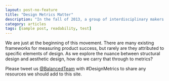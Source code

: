 ```yaml
---
layout: post-no-feature
title: "Design Metrics Matter"
description: "In the fall of 2013, a group of interdisciplinary makers came together for the Balanced Team San Francisco meetup.  This website is a resource for the conversation around metrics-driven design."
category: articles
tags: [sample post, readability, test]
---
```


We are just at the beginning of this movement.  There are many existing frameworks for measuring product success, but rarely are they attributed to specific elements of design.  As we explore the nuance between structural design and aesthetic design, how do we carry that through to metrics?

Please tweet us <a href="http://twitter.com/balancedteam">@BalancedTeam</a> with #DesignMetrics to share any resources we should add to this site.  